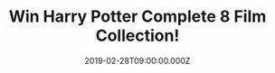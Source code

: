 ---
campaign-uuid: "c-a810dba6-4e53-4ab8-8677-2a64bbf14836"
type: "Preview"
category: "Entertainment"
date: "2019-02-28T09:00:00.000Z"
end-date: "2019-03-28T23:59:00.000Z"
disable-form: false
is_promoted: false
has_entry_page: true
title: "Win Harry Potter Complete 8 Film Collection!"
competition-description: "<p>We have on our hands the best gift a Harry Potter fan\
  \ could ever ask for: the complete 8 Film Collection from our favourite wizard of\
  \ all times, Harry Potter. Harry Potter and the Philosopher's Stone, Harry Potter\
  \ and the Chamber of Secrets, Harry Potter and the Prisoner of Azkaban, Harry Potter\
  \ and the Goblet of Fire, Harry Potter and the Order of the Phoenix, Harry Potter\
  \ and the Half-Blood Prince, & Harry Potter and the Deathly Hallows, Part 1 and\
  \ 2!</p>\n<p>A Classic great entertainment for everybody. Timeless rewatchable collection.\
  \ Want it? Click below for a chance to win.</p>\n"
hero-header: "Win Harry Potter Complete 8 Film Collection!"
terms-confirmation: "N/A"
banner-img: "https://assets.expresslyapp.com/asset-35ff0099-0b4e-44a6-8adc-aa0ab3983e22.jpg"
logo-left-href: "http://greenandblacks.co.uk"
logo-left-image: "https://assets.expresslyapp.com/asset-b15d9d29-0270-4e39-b0c2-d922320d0812.jpg"
logo-left-title: "Green & Black's"
bg-image-hero: "https://assets.expresslyapp.com/asset-e29fa474-e5dd-401b-ade4-ccad8f4a08f1.jpg"
bg-image-first: "https://assets.expresslyapp.com/asset-3d7b2cf7-1e1f-4836-92cd-ba8b1c3c665e.jpg"
section1-content: "<p>When Harry Potter learns on his eleventh birthday that he is,\
  \ in fact, a wizard, he is quickly swept up into the spellbinding world of Hogwarts\
  \ School of Witchcraft and Wizardry alongside new best friends, Ron Weasley and\
  \ Hermione Granger. He soon discovers, though, that there is a much darker side\
  \ to the wizarding world than any of them could have imagined.</p>\n<p>That is just\
  \ the beginning of an amazing adventure. Want to know what’s next? Enter the form\
  \ below and you could taking home the incredible Harry Potter Complete 8 Film Collection,\
  \ such a piece of art to a Harry Potter fan!</p>\n<p>Good luck!</p>\n"
entry-title: "Win Harry Potter Complete 8 Film Collection!"
entry-content: "<p>Enter the draw to win Harry Potter Complete 8 Film Collection by\
  \ entering below before 23:59 on 28th of March 2019.\n\_</p>\n"
has-winner: false
prize-description: "Harry Potter Complete 8 Film Collection."
special-conditions: "Multiple entries are allowed up to one every day."
country-restrictions:
- "GB"
---